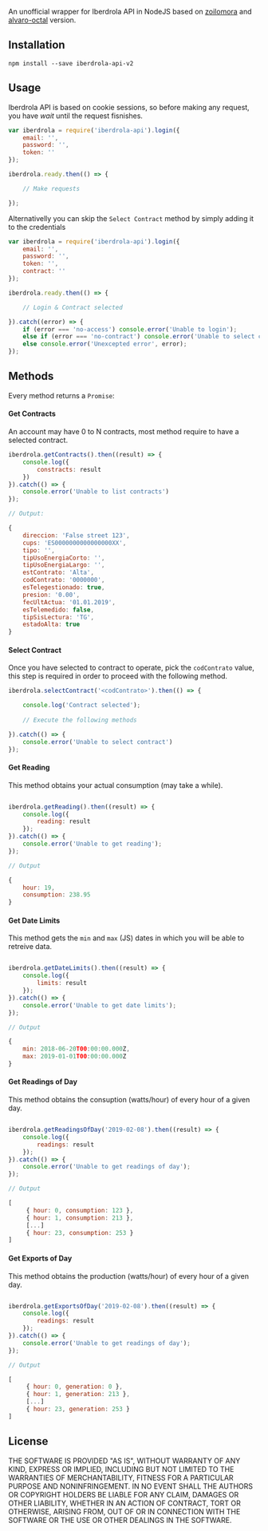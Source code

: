 An unofficial wrapper for Iberdrola API in NodeJS based on [zoilomora](https://github.com/zoilomora/iberdrola) and [alvaro-octal](https://github.com/alvaro-octal/node-iberdrola-api) version.
## Installation

```
npm install --save iberdrola-api-v2
```

## Usage

Iberdrola API is based on cookie sessions, so before making any request, you have _wait_ until the request fisnishes.

```js
var iberdrola = require('iberdrola-api').login({
    email: '',
    password: '',
    token: ''
});

iberdrola.ready.then(() => {

    // Make requests

});
```

Alternativelly you can skip the `Select Contract` method by simply adding it to the credentials

```js
var iberdrola = require('iberdrola-api').login({
    email: '',
    password: '',
    token: '',
    contract: ''
});

iberdrola.ready.then(() => {

    // Login & Contract selected

}).catch((error) => {
    if (error === 'no-access') console.error('Unable to login');
    else if (error === 'no-contract') console.error('Unable to select contract');
    else console.error('Unexcepted error', error);
});
```

## Methods

Every method returns a `Promise`:

#### Get Contracts

An account may have 0 to N contracts, most method require to have a selected contract.

```js
iberdrola.getContracts().then((result) => {
    console.log({
        constracts: result
    })
}).catch(() => {
    console.error('Unable to list contracts')
});

// Output:

{
    direccion: 'False street 123',
    cups: 'ES0000000000000000XX',
    tipo: '',
    tipUsoEnergiaCorto: '',
    tipUsoEnergiaLargo: '',
    estContrato: 'Alta',
    codContrato: '0000000',
    esTelegestionado: true,
    presion: '0.00',
    fecUltActua: '01.01.2019',
    esTelemedido: false,
    tipSisLectura: 'TG',
    estadoAlta: true
}
```

#### Select Contract

Once you have selected to contract to operate, pick the `codContrato` value, this step is required in order to proceed with the following method.

```js
iberdrola.selectContract('<codContrato>').then(() => {

    console.log('Contract selected');
    
    // Execute the following methods

}).catch(() => {
    console.error('Unable to select contract')
});
```

#### Get Reading

This method obtains your actual consumption (may take a while).

```js

iberdrola.getReading().then((result) => {
    console.log({
        reading: result
    });
}).catch(() => {
    console.error('Unable to get reading');
});

// Output

{
    hour: 19,
    consumption: 238.95
}
```

#### Get Date Limits

This method gets the `min` and `max` (JS) dates in which you will be able to retreive data.

```js

iberdrola.getDateLimits().then((result) => {
    console.log({
        limits: result
    });
}).catch(() => {
    console.error('Unable to get date limits');
});

// Output

{
    min: 2018-06-20T00:00:00.000Z,
    max: 2019-01-01T00:00:00.000Z
}
```

#### Get Readings of Day

This method obtains the consuption (watts/hour) of every hour of a given day.

```js

iberdrola.getReadingsOfDay('2019-02-08').then((result) => {
    console.log({
        readings: result
    });
}).catch(() => {
    console.error('Unable to get readings of day');
});

// Output

[
     { hour: 0, consumption: 123 },
     { hour: 1, consumption: 213 },
     [...]
     { hour: 23, consumption: 253 }
]
```

#### Get Exports of Day

This method obtains the production (watts/hour) of every hour of a given day.

```js

iberdrola.getExportsOfDay('2019-02-08').then((result) => {
    console.log({
        readings: result
    });
}).catch(() => {
    console.error('Unable to get readings of day');
});

// Output

[
     { hour: 0, generation: 0 },
     { hour: 1, generation: 213 },
     [...]
     { hour: 23, generation: 253 }
]
```

## License

THE SOFTWARE IS PROVIDED "AS IS", WITHOUT WARRANTY OF ANY KIND, EXPRESS OR IMPLIED, INCLUDING BUT NOT LIMITED TO THE WARRANTIES OF MERCHANTABILITY, FITNESS FOR A PARTICULAR PURPOSE AND NONINFRINGEMENT. IN NO EVENT SHALL THE AUTHORS OR COPYRIGHT HOLDERS BE LIABLE FOR ANY CLAIM, DAMAGES OR OTHER LIABILITY, WHETHER IN AN ACTION OF CONTRACT, TORT OR OTHERWISE, ARISING FROM, OUT OF OR IN CONNECTION WITH THE SOFTWARE OR THE USE OR OTHER DEALINGS IN THE SOFTWARE.
